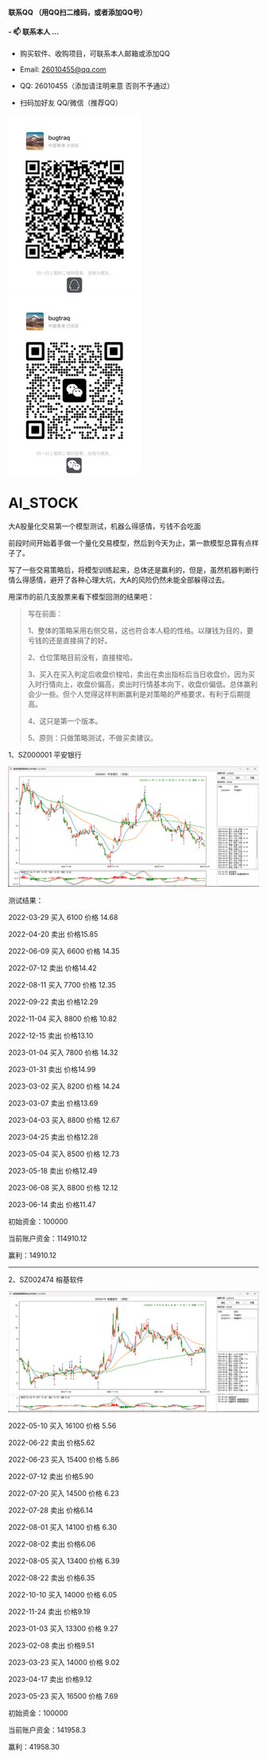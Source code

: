 #### 联系QQ （用QQ扫二维码，或者添加QQ号）
####  - 📫 联系本人 ...

* 购买软件、收购项目，可联系本人邮箱或添加QQ

* Email: 26010455@qq.com

* QQ: 26010455（添加请注明来意 否则不予通过）

* 扫码加好友 QQ/微信（推荐QQ）

![](demo/qq02_360.jpg) ![](demo/wechat03_360.jpg) 



# AI_STOCK
大A股量化交易第一个模型测试，机器么得感情，亏钱不会吃面


前段时间开始着手做一个量化交易模型，然后到今天为止，第一款模型总算有点样子了。

写了一些交易策略后，将模型训练起来，总体还是赢利的，但是，虽然机器判断行情么得感情，避开了各种心理大坑，大A的风险仍然未能全部躲得过去。

用深市的前几支股票来看下模型回测的结果吧：

>写在前面：
>
>1、整体的策略采用右侧交易，这也符合本人稳的性格。以赚钱为目的，要亏钱的还是直接捐了的好。
>
>2、仓位策略目前没有，直接梭哈。
>
>3、买入在买入判定后收盘价梭哈，卖出在卖出指标后当日收盘价。因为买入时行情向上，收盘价偏高，卖出时行情基本向下，收盘价偏低。总体赢利会少一些。但个人觉得这样判断赢利是对策略的严格要求，有利于后期提高。
>
>4、这只是第一个版本。
>
>5、原则：只做策略测试，不做买卖建议。
>
>

1、SZ000001 平安银行

![](demo/sz000001.png)

测试结果：

2022-03-29 买入 6100 价格 14.68

2022-04-20 卖出 价格15.85

2022-06-09 买入 6600 价格 14.35

2022-07-12 卖出 价格14.42

2022-08-11 买入 7700 价格 12.35

2022-09-22 卖出 价格12.29

2022-11-04 买入 8800 价格 10.82

2022-12-15 卖出 价格13.10

2023-01-04 买入 7800 价格 14.32

2023-01-31 卖出 价格14.99

2023-03-02 买入 8200 价格 14.24

2023-03-07 卖出 价格13.69

2023-04-03 买入 8800 价格 12.67

2023-04-25 卖出 价格12.28

2023-05-04 买入 8500 价格 12.73

2023-05-18 卖出 价格12.49

2023-06-08 买入 8800 价格 12.12

2023-06-14 卖出 价格11.47

初始资金：100000

当前账户资金：114910.12

赢利：14910.12


------

2、SZ002474 榕基软件

![](demo/sz002474.png)

2022-05-10 买入 16100 价格 5.56

2022-06-22 卖出 价格5.62

2022-06-23 买入 15400 价格 5.86

2022-07-12 卖出 价格5.90

2022-07-20 买入 14500 价格 6.23

2022-07-28 卖出 价格6.14

2022-08-01 买入 14100 价格 6.30

2022-08-02 卖出 价格6.06

2022-08-05 买入 13400 价格 6.39

2022-08-22 卖出 价格6.35

2022-10-10 买入 14000 价格 6.05

2022-11-24 卖出 价格9.19

2023-01-03 买入 13300 价格 9.27

2023-02-08 卖出 价格9.51

2023-03-23 买入 14000 价格 9.02

2023-04-17 卖出 价格9.12

2023-05-23 买入 16500 价格 7.69

初始资金：100000

当前账户资金：141958.3

赢利：41958.30





